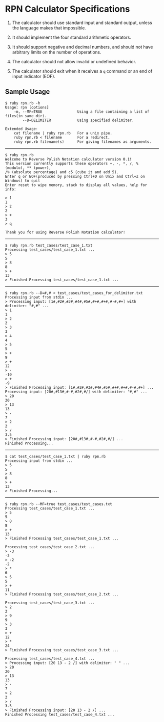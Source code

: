 # RPN Calculator Specifications

1. The calculator should use standard input and standard output, unless the
   language makes that impossible.

2. It should implement the four standard arithmetic operators.

3. It should support negative and decimal numbers, and should not have
   arbitrary limits on the number of operations.

4. The calculator should not allow invalid or undefined behavior.

5. The calculator should exit when it receives a `q` command or an end of input 
   indicator (EOF).

## Sample Usage
    
    $ ruby rpn.rb -h
    Usage: rpn [options]
        -m, --MF=TRUE                Using a file containing a list of files(in same dir).
            --D=DELIMITER            Using specified delimiter.

    Extended Usage:
        cat filename | ruby rpn.rb   For a unix pipe.
        ruby rpn.rb < filename       For a redirect.
        ruby rpn.rb filename(s)      For giving filenames as arguments.

---

    $ ruby rpn.rb
    Welcome to Reverse Polish Notation calculator version 0.1!
    This version currently supports these operators +, -, *, /, % (modulo), ** (power),
    /% (absolute percentage) and c5 (cube it and add 5).
    Enter q or EOF(produced by pressing Ctrl+D on Unix and Ctrl+Z on Windows) to quit
    Enter reset to wipe memory, stack to display all values, help for info:

    > 1
    1
    > 2
    2
    > +
    3
    > q

    Thank you for using Reverse Polish Notation calculator!

---

    $ ruby rpn.rb test_cases/test_case_1.txt 
    Processing test_cases/test_case_1.txt ...
    > 5
    5
    > 8
    8
    > +
    13
    > Finished Processing test_cases/test_case_1.txt ...

---

    $ ruby rpn.rb --D=#,# < test_cases/test_cases_for_delimiter.txt
    Processing input from stdin ...
    > Processing input: [1#,#2#,#3#,#4#,#5#,#+#,#+#,#-#,#+] with delimiter: "#,#" ...
    > 1
    1
    > 2
    2
    > 3
    3
    > 4
    4
    > 5
    5
    > +
    9
    > +
    12
    > -
    -10
    > +
    -9
    > Finished Processing input: [1#,#2#,#3#,#4#,#5#,#+#,#+#,#-#,#+] ...
    Processing input: [20#,#13#,#-#,#2#,#/] with delimiter: "#,#" ...
    > 20
    20
    > 13
    13
    > -
    7
    > 2
    2
    > /
    3.5
    > Finished Processing input: [20#,#13#,#-#,#2#,#/] ...
    Finished Processing...


---

    $ cat test_cases/test_case_1.txt | ruby rpn.rb
    Processing input from stdin ...
    > 5
    5
    > 8
    8
    > +
    13
    > Finished Processing...

---
    
    $ ruby rpn.rb --MF=true test_cases/test_cases.txt
    Processing test_cases/test_case_1.txt ...
    > 5
    5
    > 8
    8
    > +
    13
    > Finished Processing test_cases/test_case_1.txt ...

    Processing test_cases/test_case_2.txt ...
    > -3
    -3
    > -2
    -2
    > *
    6
    > 5
    5
    > +
    11
    > Finished Processing test_cases/test_case_2.txt ...

    Processing test_cases/test_case_3.txt ...
    > 2
    2
    > 9
    9
    > 3
    3
    > +
    12
    > *
    24
    > Finished Processing test_cases/test_case_3.txt ...

    Processing test_cases/test_case_4.txt ...
    > Processing input: [20 13 - 2 /] with delimiter: " " ...
    > 20
    20
    > 13
    13
    > -
    7
    > 2
    2
    > /
    3.5
    > Finished Processing input: [20 13 - 2 /] ...
    Finished Processing test_cases/test_case_4.txt ...